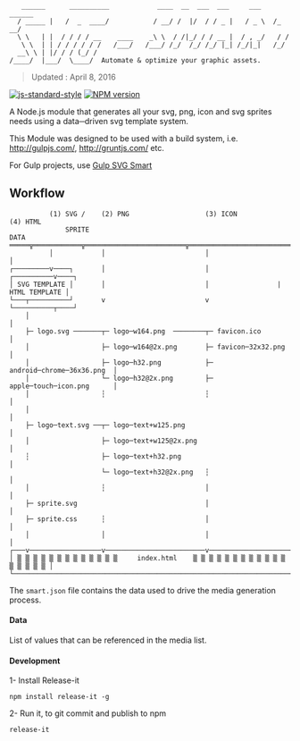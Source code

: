 ```
   ______      __________            ____  __  ___  ___     ___    ______
  / _____ |   /  _  ____/           / __/ /  |/  / / _ |   / _ \  /_  __/
  \ \   | |  / / / / __    ____    _\ \  / /|_/ / / __ |  / , _/   / /
   \ \  | | / / / / / /   /___/   /___/ /_/  /_/ /_/ |_| /_/|_|   /_/
  __\ \ | |/ / / (_/ /          
/____/  |___/  \____/  Automate & optimize your graphic assets.

```
> Updated : April 8, 2016

[![js-standard-style](https://img.shields.io/badge/code%20style-standard-brightgreen.svg)](http://standardjs.com/)
[![NPM version](https://badge.fury.io/js/svg-smart.svg)](http://badge.fury.io/js/svg-smart)


A Node.js module that generates all your svg, png, icon and svg sprites needs using a data─driven svg template system.

This Module was designed to be used with a build system, i.e. http://gulpjs.com/, http://gruntjs.com/ etc.

For Gulp projects, use [Gulp SVG Smart](https://github.com/websemantics/gulp─svg─smart)


## Workflow

```<small>
          (1) SVG /    (2) PNG                   (3) ICON              (4) HTML
              SPRITE
DATA ═════╦════════════╦═════════════════════════╦════════════════════════════╗
          │            │                         │                            │
┌─────────v────┐       │                         │                 ┌──────────v────┐
│ SVG TEMPLATE │       │                         │                 | HTML TEMPLATE │
└───┬──────────┘       v                         v                 └──────────┬────┘
    │                                                                         │
    ├─ logo.svg ───────┬─ logo─w164.png  ────────┬─ favicon.ico               │
    │                  ├─ logo─w164@2x.png       ├─ favicon─32x32.png         │
    │                  ├─ logo─h32.png           ├─ android─chrome─36x36.png  │
    │                  └─ logo─h32@2x.png        ├─ apple─touch─icon.png      │
    │                  ┆                         ┆                            │
    │                                                                         │
    ├─ logo─text.svg ──┬─ logo─text+w125.png                                  │
    │                  ├─ logo─text+w125@2x.png                               │
    ┆                  ├─ logo─text+h32.png                                   │
                       └─ logo─text+h32@2x.png   ┆                            │
    │                  ┆                         │                            │
    ├─ sprite.svg                                │                            │
    ├─ sprite.css      ┆                         │                            │
    │                  │                         │                            │
┌───v──────────────────v─────────────────────────v────────────────────────────v─┐
│ ▒ ▒ ▒ ▒ ▒ ▒ ▒ ▒ ▒ ▒ ▒ ▒ ▒     index.html    ▒ ▒ ▒ ▒ ▒ ▒ ▒ ▒ ▒ ▒ ▒ ▒ ▒ ▒ ▒ ▒ ▒ │
└───────────────────────────────────────────────────────────────────────────────┘
```

The `smart.json` file contains the data used to drive the media generation process.

#### Data

List of values that can be referenced in the media list.

#### Development

1- Install Release-it

```
npm install release-it -g
```

2- Run it, to git commit and publish to npm

```
release-it
```
